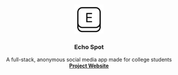 <div align="center">
    <img src="client/public/logo.png" alt="Logo" width="80" height="80">
    <h3 align="center">Echo Spot</h3>

  <p align="center">
    A full-stack, anonymous social media app made for college students
    <br />
    <a href="https://echo-spot.vercel.app/"><strong>Project Website</strong></a>
  </p>
</div>
